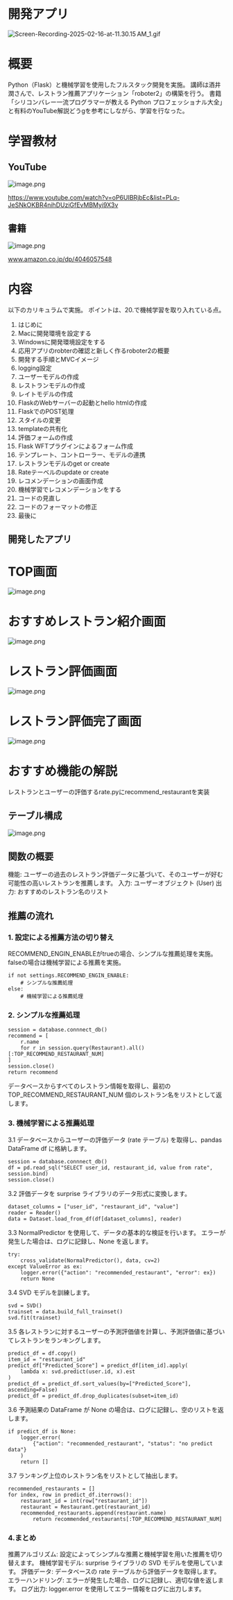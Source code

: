 # 開発アプリ

![Screen-Recording-2025-02-16-at-11.30.15 AM_1.gif](https://qiita-image-store.s3.ap-northeast-1.amazonaws.com/0/2674841/cc67382b-c531-449a-92e3-0b697b1b7769.gif)

# 概要
Python（Flask）と機械学習を使用したフルスタック開発を実施。
講師は酒井潤さんで、レストラン推薦アプリケーション「roboter2」の構築を行う。
書籍「シリコンバレー一流プログラマーが教える Python プロフェッショナル大全」と有料のYouTube解説どうgを参考にしながら、学習を行なった。

# 学習教材
## YouTube
![image.png](https://qiita-image-store.s3.ap-northeast-1.amazonaws.com/0/2674841/5ad60a11-9c83-4f91-9bc1-add616f549b4.png)

https://www.youtube.com/watch?v=oP6UIBRjbEc&list=PLq-JeSNkOKBR4nihDUziGfEvMBMyi9X3v

## 書籍
![image.png](https://qiita-image-store.s3.ap-northeast-1.amazonaws.com/0/2674841/2d0547c1-4584-4e9f-a8fc-88c8df5390ee.png)

www.amazon.co.jp/dp/4046057548

# 内容
以下のカリキュラムで実施。
ポイントは、20.で機械学習を取り入れている点。

1. はじめに
1. Macに開発環境を設定する
1. Windowsに開発環境設定をする
1. 応用アプリのrobterの確認と新しく作るroboter2の概要
1. 開発する手順とMVCイメージ
1. logging設定
1. ユーザーモデルの作成
1. レストランモデルの作成
1. レイトモデルの作成
1. FlaskのWebサーバーの起動とhello htmlの作成
1. FlaskでのPOST処理
1. スタイルの変更
1. templateの共有化
1. 評価フォームの作成
1. Flask WFTプラグインによるフォーム作成
1. テンプレート、コントローラー、モデルの連携
1. レストランモデルのget or create
1. Rateテーベルのupdate or create
1. レコメンデーションの画面作成
1. 機械学習でレコメンデーションをする
1. コードの見直し
1. コードのフォーマットの修正
1. 最後に

## 開発したアプリ
# TOP画面
![image.png](https://qiita-image-store.s3.ap-northeast-1.amazonaws.com/0/2674841/f69a1e9f-7ba8-4107-adf4-17e000219757.png)

# おすすめレストラン紹介画面
![image.png](https://qiita-image-store.s3.ap-northeast-1.amazonaws.com/0/2674841/5167086e-6a22-4898-bab0-4cbb8a3f2ed3.png)

# レストラン評価画面
![image.png](https://qiita-image-store.s3.ap-northeast-1.amazonaws.com/0/2674841/b263478f-3734-4986-bdd9-6fc3657b8dbf.png)

# レストラン評価完了画面
![image.png](https://qiita-image-store.s3.ap-northeast-1.amazonaws.com/0/2674841/572f87a2-e4ac-481d-8498-2605d38ae85d.png)

# おすすめ機能の解説
レストランとユーザーの評価するrate.pyにrecommend_restaurantを実装

## テーブル構成
![image.png](https://qiita-image-store.s3.ap-northeast-1.amazonaws.com/0/2674841/94e89cb3-0144-4b51-834d-b12707526182.png)



## 関数の概要
機能: ユーザーの過去のレストラン評価データに基づいて、そのユーザーが好む可能性の高いレストランを推薦します。
入力: ユーザーオブジェクト (User)
出力: おすすめのレストラン名のリスト

## 推薦の流れ
### 1. 設定による推薦方法の切り替え
RECOMMEND_ENGIN_ENABLEがtrueの場合、シンプルな推薦処理を実施。falseの場合は機械学習による推薦を実施。
```
if not settings.RECOMMEND_ENGIN_ENABLE:
    # シンプルな推薦処理
else:
    # 機械学習による推薦処理
```

### 2. シンプルな推薦処理

```
session = database.connnect_db()
recommend = [
    r.name
    for r in session.query(Restaurant).all()[:TOP_RECOMMEND_RESTAURANT_NUM]
]
session.close()
return recommend
```
データベースからすべてのレストラン情報を取得し、最初の TOP_RECOMMEND_RESTAURANT_NUM 個のレストラン名をリストとして返します。

### 3. 機械学習による推薦処理
3.1 データベースからユーザーの評価データ (rate テーブル) を取得し、pandas DataFrame df に格納します。
```
session = database.connnect_db()
df = pd.read_sql("SELECT user_id, restaurant_id, value from rate", session.bind)
session.close()
```

3.2 評価データを surprise ライブラリのデータ形式に変換します。
```
dataset_columns = ["user_id", "restaurant_id", "value"]
reader = Reader()
data = Dataset.load_from_df(df[dataset_columns], reader)
```

3.3 NormalPredictor を使用して、データの基本的な検証を行います。
エラーが発生した場合は、ログに記録し、None を返します。

```
try:
    cross_validate(NormalPredictor(), data, cv=2)
except ValueError as ex:
    logger.error({"action": "recommended_restaurant", "error": ex})
    return None
```
3.4 SVD モデルを訓練します。
```
svd = SVD()
trainset = data.build_full_trainset()
svd.fit(trainset)
```
3.5 各レストランに対するユーザーの予測評価値を計算し、予測評価値に基づいてレストランをランキングします。
```
predict_df = df.copy()
item_id = "restaurant_id"
predict_df["Predicted_Score"] = predict_df[item_id].apply(
    lambda x: svd.predict(user.id, x).est
)
predict_df = predict_df.sort_values(by=["Predicted_Score"], ascending=False)
predict_df = predict_df.drop_duplicates(subset=item_id)
```
3.6 予測結果の DataFrame が None の場合は、ログに記録し、空のリストを返します。
```
if predict_df is None:
    logger.error(
        {"action": "recommended_restaurant", "status": "no predict data"}
    )
    return []
```

3.7 ランキング上位のレストラン名をリストとして抽出します。

```
recommended_restaurants = []
for index, row in predict_df.iterrows():
    restaurant_id = int(row["restaurant_id"])
    restaurant = Restaurant.get(restaurant_id)
    recommended_restaurants.append(restaurant.name)
        return recommended_restaurants[:TOP_RECOMMEND_RESTAURANT_NUM]
```

### 4.まとめ
推薦アルゴリズム: 設定によってシンプルな推薦と機械学習を用いた推薦を切り替えます。
機械学習モデル: surprise ライブラリの SVD モデルを使用しています。
評価データ: データベースの rate テーブルから評価データを取得します。
エラーハンドリング: エラーが発生した場合、ログに記録し、適切な値を返します。
ログ出力: logger.error を使用してエラー情報をログに出力します。

